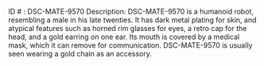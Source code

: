 ID # : DSC-MATE-9570
Description: DSC-MATE-9570 is a humanoid robot, resembling a male in his late twenties. It has dark metal plating for skin, and atypical features such as horned rim glasses for eyes, a retro cap for the head, and a gold earring on one ear. Its mouth is covered by a medical mask, which it can remove for communication. DSC-MATE-9570 is usually seen wearing a gold chain as an accessory.